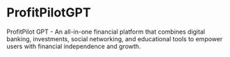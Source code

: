 # ProfitPilotGPT
ProfitPilot GPT - An all-in-one financial platform that combines digital banking, investments, social networking, and educational tools to empower users with financial independence and growth.
